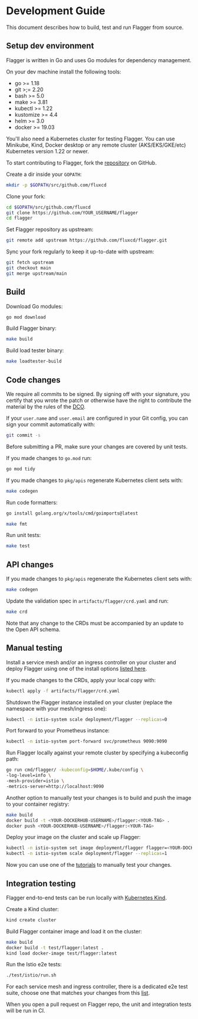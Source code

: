 # Development Guide

This document describes how to build, test and run Flagger from source.

## Setup dev environment

Flagger is written in Go and uses Go modules for dependency management.

On your dev machine install the following tools:

* go >= 1.18
* git >;= 2.20
* bash >= 5.0
* make >= 3.81
* kubectl >= 1.22
* kustomize >= 4.4
* helm >= 3.0
* docker >= 19.03

You'll also need a Kubernetes cluster for testing Flagger.
You can use Minikube, Kind, Docker desktop or any remote cluster (AKS/EKS/GKE/etc) Kubernetes version 1.22 or newer.

To start contributing to Flagger, fork the [repository](https://github.com/fluxcd/flagger) on GitHub.

Create a dir inside your `GOPATH`:

```bash
mkdir -p $GOPATH/src/github.com/fluxcd
```

Clone your fork:

```bash
cd $GOPATH/src/github.com/fluxcd
git clone https://github.com/YOUR_USERNAME/flagger
cd flagger
```

Set Flagger repository as upstream:

```bash
git remote add upstream https://github.com/fluxcd/flagger.git
```

Sync your fork regularly to keep it up-to-date with upstream:

```bash
git fetch upstream
git checkout main
git merge upstream/main
```

## Build

Download Go modules:

```bash
go mod download
```

Build Flagger binary:

```bash
make build
```

Build load tester binary:

```bash
make loadtester-build
```

## Code changes

We require all commits to be signed. By signing off with your signature, you
certify that you wrote the patch or otherwise have the right to contribute the
material by the rules of the [DCO](https://raw.githubusercontent.com/fluxcd/flagger/main/DCO).

If your `user.name` and `user.email` are configured in your Git config,
you can sign your commit automatically with:

```bash
git commit -s
```

Before submitting a PR, make sure your changes are covered by unit tests.

If you made changes to `go.mod` run:

```bash
go mod tidy
```

If you made changes to `pkg/apis` regenerate Kubernetes client sets with:

```bash
make codegen
```

Run code formatters:

```bash
go install golang.org/x/tools/cmd/goimports@latest

make fmt
```

Run unit tests:

```bash
make test
```

## API changes

If you made changes to `pkg/apis` regenerate the Kubernetes client sets with:

```bash
make codegen
```

Update the validation spec in `artifacts/flagger/crd.yaml` and run:

```bash
make crd
```

Note that any change to the CRDs must be accompanied by an update to the Open API schema.

## Manual testing

Install a service mesh and/or an ingress controller on your cluster
and deploy Flagger using one of the install options
[listed here](https://docs.flagger.app/install/flagger-install-on-kubernetes).

If you made changes to the CRDs, apply your local copy with:

```bash
kubectl apply -f artifacts/flagger/crd.yaml
```

Shutdown the Flagger instance installed on your cluster (replace the namespace with your mesh/ingress one):

```bash
kubectl -n istio-system scale deployment/flagger --replicas=0
```

Port forward to your Prometheus instance:

```bash
kubectl -n istio-system port-forward svc/prometheus 9090:9090
```

Run Flagger locally against your remote cluster by specifying a kubeconfig path:

```bash
go run cmd/flagger/ -kubeconfig=$HOME/.kube/config \
-log-level=info \
-mesh-provider=istio \
-metrics-server=http://localhost:9090
```

Another option to manually test your changes is to build and push the image to your container registry:

```bash
make build
docker build -t <YOUR-DOCKERHUB-USERNAME>/flagger:<YOUR-TAG> .
docker push <YOUR-DOCKERHUB-USERNAME>/flagger:<YOUR-TAG>
```

Deploy your image on the cluster and scale up Flagger:

```bash
kubectl -n istio-system set image deployment/flagger flagger=<YOUR-DOCKERHUB-USERNAME>/flagger:<YOUR-TAG>
kubectl -n istio-system scale deployment/flagger --replicas=1
```

Now you can use one of the [tutorials](https://docs.flagger.app/) to manually test your changes.

## Integration testing

Flagger end-to-end tests can be run locally with [Kubernetes Kind](https://github.com/kubernetes-sigs/kind).

Create a Kind cluster:

```bash
kind create cluster
```

Build Flagger container image and load it on the cluster:

```bash
make build
docker build -t test/flagger:latest .
kind load docker-image test/flagger:latest
```


Run the Istio e2e tests:

```bash
./test/istio/run.sh
```

For each service mesh and ingress controller, there is a dedicated e2e test suite,
choose one that matches your changes from this [list](https://github.com/fluxcd/flagger/tree/main/test).

When you open a pull request on Flagger repo, the unit and integration tests will be run in CI.
